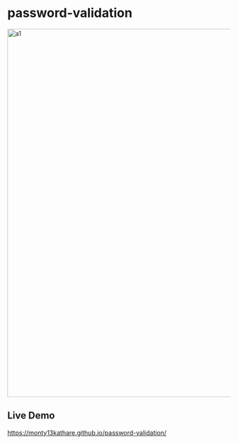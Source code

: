 # password-validation
<img width="832" alt="a1" src="https://user-images.githubusercontent.com/92872528/185913536-e9d2d683-87a6-4d49-8a89-50f5599d1598.png">

## Live Demo
https://monty13kathare.github.io/password-validation/
